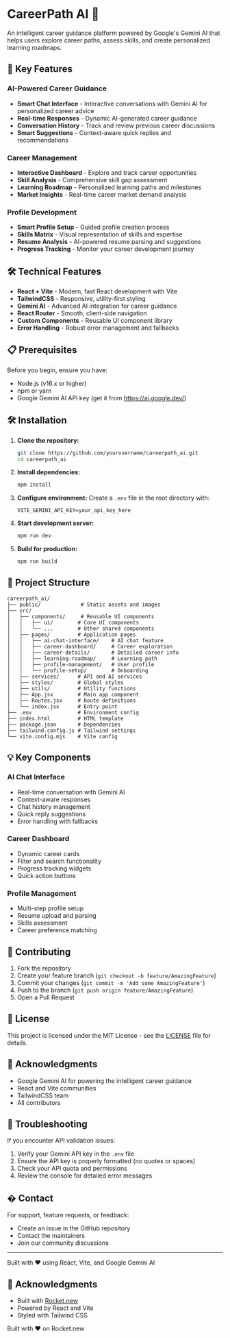 # CareerPath AI 🚀

An intelligent career guidance platform powered by Google's Gemini AI that helps users explore career paths, assess skills, and create personalized learning roadmaps.

## 🌟 Key Features

### AI-Powered Career Guidance
- **Smart Chat Interface** - Interactive conversations with Gemini AI for personalized career advice
- **Real-time Responses** - Dynamic AI-generated career guidance
- **Conversation History** - Track and review previous career discussions
- **Smart Suggestions** - Context-aware quick replies and recommendations

### Career Management
- **Interactive Dashboard** - Explore and track career opportunities
- **Skill Analysis** - Comprehensive skill gap assessment
- **Learning Roadmap** - Personalized learning paths and milestones
- **Market Insights** - Real-time career market demand analysis

### Profile Development
- **Smart Profile Setup** - Guided profile creation process
- **Skills Matrix** - Visual representation of skills and expertise
- **Resume Analysis** - AI-powered resume parsing and suggestions
- **Progress Tracking** - Monitor your career development journey

## 🛠️ Technical Features

- **React + Vite** - Modern, fast React development with Vite
- **TailwindCSS** - Responsive, utility-first styling
- **Gemini AI** - Advanced AI integration for career guidance
- **React Router** - Smooth, client-side navigation
- **Custom Components** - Reusable UI component library
- **Error Handling** - Robust error management and fallbacks

## 📋 Prerequisites

Before you begin, ensure you have:
- Node.js (v16.x or higher)
- npm or yarn
- Google Gemini AI API key (get it from https://ai.google.dev/)

## 🛠️ Installation

1. **Clone the repository:**
   ```bash
   git clone https://github.com/yourusername/careerpath_ai.git
   cd careerpath_ai
   ```

2. **Install dependencies:**
   ```bash
   npm install
   ```

3. **Configure environment:**
   Create a `.env` file in the root directory with:
   ```env
   VITE_GEMINI_API_KEY=your_api_key_here
   ```

4. **Start development server:**
   ```bash
   npm run dev
   ```

5. **Build for production:**
   ```bash
   npm run build
   ```

## 📁 Project Structure

```
careerpath_ai/
├── public/             # Static assets and images
├── src/
│   ├── components/     # Reusable UI components
│   │   ├── ui/        # Core UI components
│   │   └── ...        # Other shared components
│   ├── pages/         # Application pages
│   │   ├── ai-chat-interface/    # AI chat feature
│   │   ├── career-dashboard/     # Career exploration
│   │   ├── career-details/       # Detailed career info
│   │   ├── learning-roadmap/     # Learning path
│   │   ├── profile-management/   # User profile
│   │   └── profile-setup/        # Onboarding
│   ├── services/      # API and AI services
│   ├── styles/        # Global styles
│   ├── utils/         # Utility functions
│   ├── App.jsx        # Main app component
│   ├── Routes.jsx     # Route definitions
│   └── index.jsx      # Entry point
├── .env               # Environment config
├── index.html         # HTML template
├── package.json       # Dependencies
├── tailwind.config.js # Tailwind settings
└── vite.config.mjs    # Vite config
```

## 💡 Key Components

### AI Chat Interface
- Real-time conversation with Gemini AI
- Context-aware responses
- Chat history management
- Quick reply suggestions
- Error handling with fallbacks

### Career Dashboard
- Dynamic career cards
- Filter and search functionality
- Progress tracking widgets
- Quick action buttons

### Profile Management
- Multi-step profile setup
- Resume upload and parsing
- Skills assessment
- Career preference matching

## 🤝 Contributing

1. Fork the repository
2. Create your feature branch (`git checkout -b feature/AmazingFeature`)
3. Commit your changes (`git commit -m 'Add some AmazingFeature'`)
4. Push to the branch (`git push origin feature/AmazingFeature`)
5. Open a Pull Request

## 📄 License

This project is licensed under the MIT License - see the [LICENSE](LICENSE) file for details.

## 🙏 Acknowledgments

- Google Gemini AI for powering the intelligent career guidance
- React and Vite communities
- TailwindCSS team
- All contributors

## 🐛 Troubleshooting

If you encounter API validation issues:
1. Verify your Gemini API key in the `.env` file
2. Ensure the API key is properly formatted (no quotes or spaces)
3. Check your API quota and permissions
4. Review the console for detailed error messages

## � Contact

For support, feature requests, or feedback:
- Create an issue in the GitHub repository
- Contact the maintainers
- Join our community discussions

---

Built with ❤️ using React, Vite, and Google Gemini AI

## 🙏 Acknowledgments

- Built with [Rocket.new](https://rocket.new)
- Powered by React and Vite
- Styled with Tailwind CSS

Built with ❤️ on Rocket.new
